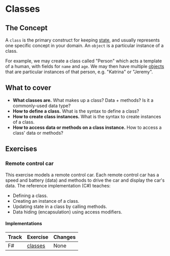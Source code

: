 # Classes

## The Concept

A `class` is the primary construct for keeping [state][concept-state], and usually represents one specific concept in your domain.
An `object` is a particular instance of a class.

For example, we may create a class called "Person" which acts a template of a human, with fields for `name` and `age`. We may then have multiple [objects][concept-objects] that are particular instances of that person, e.g. "Katrina" or "Jeremy".

## What to cover

- **What classes are.** What makes up a class? Data + methods? Is it a commonly-used data type?
- **How to define a class.** What is the syntax to define a class?
- **How to create class instances.** What is the syntax to create instances of a class.
- **How to access data or methods on a class instance.** How to access a class' data or methods?

## Exercises

### Remote control car

This exercise models a remote control car. Each remote control car has a speed and battery (data) and methods to drive the car and display the car's data. The reference implementation (C#) teaches:

- Defining a class.
- Creating an instance of a class.
- Updating state in a class by calling methods.
- Data hiding (encapsulation) using access modifiers.

#### Implementations

| Track | Exercise                         | Changes |
| ----- | -------------------------------- | ------- |
| F#    | [classes][implementation-csharp] | None    |

[concept-objects]: ./objects.md
[concept-state]: ./state.md
[implementation-csharp]: ../../languages/csharp/exercises/concept/classes/.docs/introduction.md
